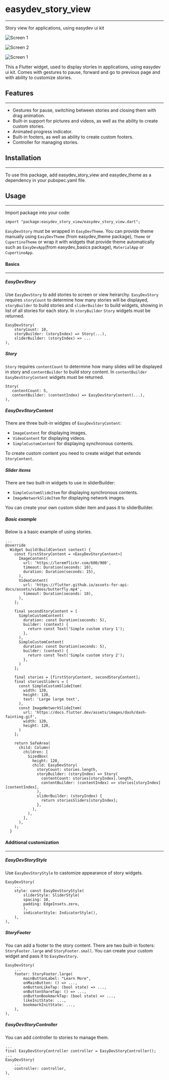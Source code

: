 # easydev_story_view

---

Story view for applications, using easydev ui kit

![Screen 1](https://i.ibb.co/jg8vSL5/Screenshot-1706771071.png)

![Screen 2](https://i.ibb.co/jWjPpF3/Screenshot-1706771177.png)

![Screen 1](https://i.ibb.co/7yP4syJ/Screenshot-1706771200.png)

This a Flutter widget, used to display stories in applications, using easydev ui kit. Comes with gestures to pause, forward and go to previous page and with ability to customize stories.

## Features

---

- Gestures for pause, switching between stories and closing them with drag animation.
- Built-in support for pictures and videos, as well as the ability to create custom stories.
- Animated progress indicator.
- Built-in footers, as well as ability to create custom footers.
- Controller for managing stories.

## Installation

---

To use this package, add easydev_story_view and easydev_theme as a dependency in your pubspec.yaml file.

## Usage

---

Import package into your code:

```
import "package:easydev_story_view/easydev_story_view.dart";
```

`EasyDevStory` must be wrapped in `EasyDevTheme`. You can provide theme manually using `EasyDevTheme` (from easydev_theme package), `Theme` or `CupertinoTheme` or wrap it with widgets that provide theme automatically such as `EasyDevApp`(from easydev_basics package), `MaterialApp` or `CupertinoApp`.

#### Basics

---

##### EasyDevStory

Use `EasyDevStory` to add stories to screen or view heirarchy. `EasyDevStory` requires `storyCount` to determine how many stories will be displayed, `storyBuilder` to build stories and `sliderBuilder` to build widgets, showing in list of all stories for each story. In `storyBuilder` `Story` widgets must be returned.

```
EasyDevStory(
    storyCount: 10,
    storyBuilder: (storyIndex) => Story(...),
    sliderBuilder: (storyIndex) => ...
),
```

##### Story

`Story` requires `contentCount` to determine how many slides will be displayed in story and `contentBuilder` to build story content. In `contentBuilder` `EasyDevStoryContent` widgets must be returned.

```
Story(
   contentCount: 5,
   contentBuilder: (contentIndex) => EasyDevStoryContent(...),
),
```

##### EasyDevStoryContent

There are three built-in widgtes of `EasyDevStoryContent`:

- `ImageContent` for displaying images.
- `VideoContent` for displaying videos.
- `SimpleCustomContent` for displaying synchronous contents.

To create custom content you need to create widget that extends `StoryContent`.

##### Slider items

There are two built-in widgets to use in sliderBuilder:

- `SimpleCustomSlideItem` for displaying synchronous contents.
- `ImageNetworkSlideItem` for displaying network images.

You can create your own custom slider item and pass it to sliderBuilder.

##### Basic example

Below is a basic example of using stories.

```
...
@override
  Widget build(BuildContext context) {
    const firstStoryContent = <EasyDevStoryContent>[
      ImageContent(
        url: 'https://loremflickr.com/600/900',
        timeout: Duration(seconds: 10),
        duration: Duration(seconds: 15),
      ),
      VideoContent(
        url: 'https://flutter.github.io/assets-for-api-docs/assets/videos/butterfly.mp4',
        timeout: Duration(seconds: 10),
      ),
    ];

    final secondStoryContent = [
      SimpleCustomContent(
        duration: const Duration(seconds: 5),
        builder: (context) {
          return const Text('Simple custom story 1');
        },
      ),
      SimpleCustomContent(
        duration: const Duration(seconds: 5),
        builder: (context) {
          return const Text('Simple custom story 2');
        },
      )
    ];

    final stories = [firstStoryContent, secondStoryContent];
    final storiesSliders = [
      const SimpleCustomSlideItem(
        width: 120,
        height: 120,
        text: 'Large large text',
      ),
      const ImageNetworkSlideItem(
        url: 'https://docs.flutter.dev/assets/images/dash/dash-fainting.gif',
        width: 120,
        height: 120,
      )
    ];

    return SafeArea(
      child: Column(
        children: [
          SizedBox(
            height: 120,
            child: EasyDevStory(
              storyCount: stories.length,
              storyBuilder: (storyIndex) => Story(
                contentCount: stories[storyIndex].length,
                contentBuilder: (contentIndex) => stories[storyIndex][contentIndex],
              ),
              sliderBuilder: (storyIndex) {
                return storiesSliders[storyIndex];
              },
            ),
          ),
        ],
      ),
    );
  }
```

#### Additional customization

---

##### EasyDevStoryStyle

Use `EasyDevStoryStyle` to castomize appearance of story widgets.

```
EasyDevStory(
    ...
    style: const EasyDevStoryStyle(
        sliderStyle: SliderStyle(
        spacing: 10,
        padding: EdgeInsets.zero,
        ),
        indicatorStyle: IndicatorStyle(),
    ),
),
```

##### StoryFooter

You can add a footer to the story content. There are two built-in footers: `StoryFooter.large` and `StoryFooter.small`. You can create your custom widget and pass it to `EasyDevStory`.

```
EasyDevStory(
    ...
    footer: StoryFooter.large(
        mainButtonLabel: "Learn More",
        onMainButton: () => ...,
        onButtonLikeTap: (bool state) => ...,
        onButtonShareTap: () => ...,
        onButtonBookmarkTap: (bool state) => ...,
        likeInitState: ...,
        bookmarkInitState: ...,
    ),
),
```

##### EasyDevStoryController

You can add controller to stories to manage them.

```
...
final EasyDevStoryController controller = EasyDevStoryController();
...
EasyDevStory(
    ...
    controller: controller,
),
```
